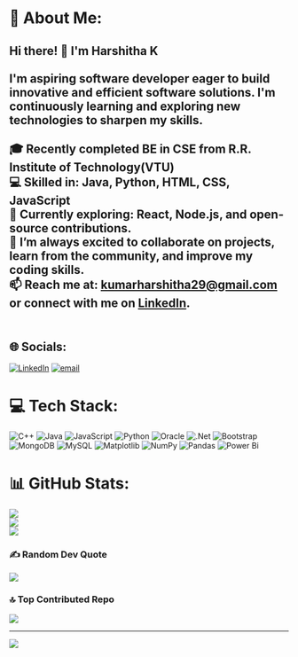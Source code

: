 # 💫 About Me:
## Hi there! 👋 I'm Harshitha K<br><br> I'm aspiring software developer eager to build innovative and efficient software solutions. I'm continuously learning and exploring new technologies to sharpen my skills.<br><br>🎓 Recently completed BE in CSE  from R.R. Institute of Technology(VTU)<br>💻 Skilled in: Java, Python, HTML, CSS, JavaScript <br>🚀 Currently exploring: React, Node.js, and open-source contributions.<br>🌱 I’m always excited to collaborate on projects, learn from the community, and improve my coding skills.<br>📫 Reach me at: kumarharshitha29@gmail.com <br>       or connect with me on [LinkedIn](https://www.linkedin.com/in/harshitha-kumar1/).<br> <br>


## 🌐 Socials:
[![LinkedIn](https://img.shields.io/badge/LinkedIn-%230077B5.svg?logo=linkedin&logoColor=white)](https://linkedin.com/in/https://www.linkedin.com/in/harshitha-kumar1/) [![email](https://img.shields.io/badge/Email-D14836?logo=gmail&logoColor=white)](mailto:kumarharshitha29@gmail.com) 

# 💻 Tech Stack:
![C++](https://img.shields.io/badge/c++-%2300599C.svg?style=for-the-badge&logo=c%2B%2B&logoColor=white) ![Java](https://img.shields.io/badge/java-%23ED8B00.svg?style=for-the-badge&logo=openjdk&logoColor=white) ![JavaScript](https://img.shields.io/badge/javascript-%23323330.svg?style=for-the-badge&logo=javascript&logoColor=%23F7DF1E) ![Python](https://img.shields.io/badge/python-3670A0?style=for-the-badge&logo=python&logoColor=ffdd54) ![Oracle](https://img.shields.io/badge/Oracle-F80000?style=for-the-badge&logo=oracle&logoColor=white) ![.Net](https://img.shields.io/badge/.NET-5C2D91?style=for-the-badge&logo=.net&logoColor=white) ![Bootstrap](https://img.shields.io/badge/bootstrap-%238511FA.svg?style=for-the-badge&logo=bootstrap&logoColor=white) ![MongoDB](https://img.shields.io/badge/MongoDB-%234ea94b.svg?style=for-the-badge&logo=mongodb&logoColor=white) ![MySQL](https://img.shields.io/badge/mysql-4479A1.svg?style=for-the-badge&logo=mysql&logoColor=white) ![Matplotlib](https://img.shields.io/badge/Matplotlib-%23ffffff.svg?style=for-the-badge&logo=Matplotlib&logoColor=black) ![NumPy](https://img.shields.io/badge/numpy-%23013243.svg?style=for-the-badge&logo=numpy&logoColor=white) ![Pandas](https://img.shields.io/badge/pandas-%23150458.svg?style=for-the-badge&logo=pandas&logoColor=white) ![Power Bi](https://img.shields.io/badge/power_bi-F2C811?style=for-the-badge&logo=powerbi&logoColor=black)
# 📊 GitHub Stats:
![](https://github-readme-stats.vercel.app/api?username=harshrief&theme=chartreuse-dark&hide_border=false&include_all_commits=false&count_private=true)<br/>
![](https://nirzak-streak-stats.vercel.app/?user=harshrief&theme=chartreuse-dark&hide_border=false)<br/>
![](https://github-readme-stats.vercel.app/api/top-langs/?username=harshrief&theme=chartreuse-dark&hide_border=false&include_all_commits=false&count_private=true&layout=compact)

### ✍️ Random Dev Quote
![](https://quotes-github-readme.vercel.app/api?type=horizontal&theme=radical)

### 🔝 Top Contributed Repo
![](https://github-contributor-stats.vercel.app/api?username=harshrief&limit=5&theme=dark&combine_all_yearly_contributions=true)

---
[![](https://visitcount.itsvg.in/api?id=harshrief&icon=0&color=12)](https://visitcount.itsvg.in)

<!-- Proudly created with GPRM ( https://gprm.itsvg.in ) -->
